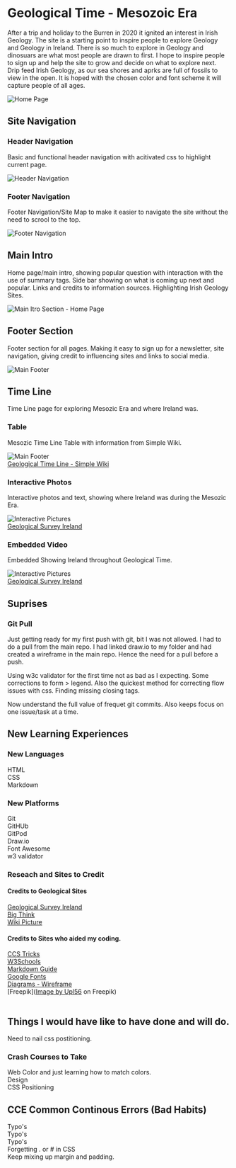 # Geological Time - Mesozoic Era     

After a trip and holiday to the Burren in 2020 it ignited an interest in Irish Geology. The site is a starting point to inspire people to explore Geology and Geology in Ireland. There is so much to explore in Geology and dinosuars are what most people are drawn to first. I hope to inspire people to sign up and help the site to grow and decide on what to explore next. Drip feed Irish Geology, as our sea shores and aprks are full of fossils to view in the open. It is hoped with the chosen color and font scheme it will capture people of all ages.        


![Home Page](IMAGES_MD/HomePageSection_001.png)    

##  Site Navigation   

### Header Navigation   

Basic and functional header navigation with acitivated css to highlight current page.   

![Header Navigation](IMAGES_MD/HeaderNav.png)   

### Footer Navigation   

Footer Navigation/Site Map to make it easier to navigate the site without the need to scrool to the top.    

![Footer Navigation](IMAGES_MD/FooterNav.png)    

## Main Intro   

Home page/main intro, showing popular question with interaction with the use of summary tags. Side bar showing on what is coming up next and popular. Links and credits to information sources. Highlighting Irish Geology Sites.    

![Main Itro Section - Home Page](IMAGES_MD/MainSectionHome.png)    

## Footer Section    

Footer section for all pages. Making it easy to sign up for a newsletter, site navigation, giving credit to influencing sites and links to social media.    

![Main Footer](IMAGES_MD/MainFooter.png)        

## Time Line    

Time Line page for exploring Mesozic Era and where Ireland was.    

### Table   

Mesozic Time Line Table with information from Simple Wiki.

![Main Footer](IMAGES_MD/Table.png)         
[Geological Time Line - Simple Wiki](https://simple.wikipedia.org/wiki/Geologic_time_scale)     

### Interactive Photos   

Interactive photos and text, showing where Ireland was during the Mesozic Era.    

![Interactive Pictures](IMAGES_MD/GrowPics.png)    
[Geological Survey Ireland](https://www.example.com)     

### Embedded Video    

Embedded Showing Ireland throughout Geological Time.   

![Interactive Pictures](IMAGES_MD/EmbeddeVideo.png)        
[Geological Survey Ireland](https://www.example.com)    


























## Suprises  
### Git Pull
Just getting ready for my first push with git, bit I was not allowed. I had to do a pull from the main repo. I had linked draw.io to my folder and had created a wireframe in the main repo. Hence the need for a pull before a push.

Using w3c validator for the first time not as bad as I expecting. Some corrections to form > legend. Also the quickest method for correcting flow issues with css. Finding missing closing tags.   

Now understand the full value of frequet git commits. Also keeps focus on one issue/task at a time.   


## New Learning Experiences  
###  New Languages   
HTML  
CSS  
Markdown   

### New Platforms  
Git  
GitHUb  
GitPod  
Draw.io  
Font Awesome  
w3 validator  

### Reseach and Sites to Credit   

#### Credits to Geological Sites    
[Geological Survey Ireland](https://www.example.com)   
[Big Think](https://bigthink.com/life/evolution-of-rainforests/)  
[Wiki Picture](https://commons.wikimedia.org/wiki/File:Pteranodon,_DinoPark_Ko%C5%A1ice.jpg)    

#### Credits to Sites who aided my coding.   
[CCS Tricks](https://css-tricks.com/)   
[W3Schools](https://www.w3schools.com/)   
[Markdown Guide](https://www.markdownguide.org/cheat-sheet/)   
[Google Fonts](https://fonts.google.com/)   
[Diagrams - Wireframe](https://app.diagrams.net/)   
[Freepik](<a href="https://www.freepik.com/free-vector/earth-map-scheme-isolated-white_27222641.htm#query=earth&position=1&from_view=search">Image by Upl56</a> on Freepik)      
[]()   
[]()   

## Things I would have like to have done and will do.  
Need to nail css postitioning.  

### Crash Courses to Take   
Web Color and just learning how to match colors.   
Design   
CSS Positioning   

## CCE Common Continous Errors (Bad Habits)   
Typo's  
Typo's  
Typo's  
Forgetting . or # in CSS   
Keep mixing up margin and padding.   
